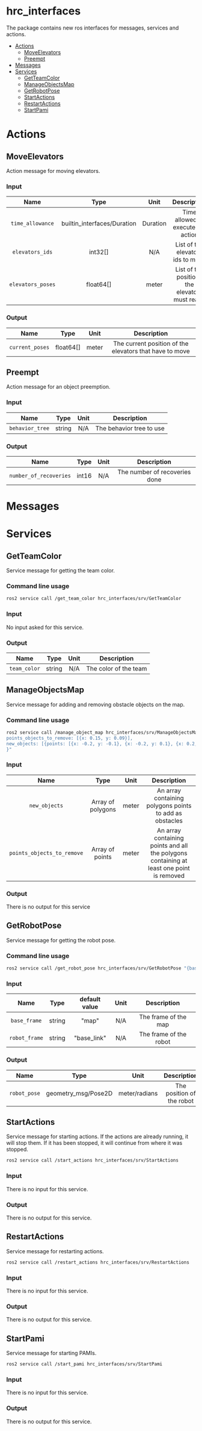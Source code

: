 # hrc_interfaces

The package contains new ros interfaces for messages, services and actions.

- [Actions](#actions)
  - [MoveElevators](#moveelevators)
  - [Preempt](#preempt)
- [Messages](#messages)
- [Services](#services)
  - [GetTeamColor](#getteamcolor)
  - [ManageObjectsMap](#manageobjectsmap)
  - [GetRobotPose](#getrobotpose)
  - [StartActions](#startactions)
  - [RestartActions](#restartactions)
  - [StartPami](#startpami)

# Actions

## MoveElevators

Action message for moving elevators.

### Input

|       Name        |            Type             |   Unit   |                  Description                   |
|:-----------------:|:---------------------------:|:--------:|:----------------------------------------------:|
| `time_allowance`  | builtin_interfaces/Duration | Duration |       Time allowed to execute the action       |
|  `elevators_ids`  |           int32[]           |   N/A    |       List of the elevators ids to move        |
| `elevators_poses` |          float64[]          |  meter   | List of the positions the elevators must reach |

### Output

|      Name       |   Type    | Unit  |                       Description                       |
|:---------------:|:---------:|:-----:|:-------------------------------------------------------:|
| `current_poses` | float64[] | meter | The current position of the elevators that have to move |

## Preempt

Action message for an object preemption.

### Input

|      Name       |  Type  | Unit |       Description        |
|:---------------:|:------:|:----:|:------------------------:|
| `behavior_tree` | string | N/A  | The behavior tree to use |

### Output

|          Name          | Type  | Unit |          Description          |
|:----------------------:|:-----:|:----:|:-----------------------------:|
| `number_of_recoveries` | int16 | N/A  | The number of recoveries done |

# Messages

# Services

## GetTeamColor

Service message for getting the team color.

### Command line usage

```bash
ros2 service call /get_team_color hrc_interfaces/srv/GetTeamColor
```

### Input

No input asked for this service.

### Output

|     Name     |  Type  | Unit |      Description      |
|:------------:|:------:|:----:|:---------------------:|
| `team_color` | string | N/A  | The color of the team |

## ManageObjectsMap

Service message for adding and removing obstacle objects on the map.

### Command line usage

```bash
ros2 service call /manage_object_map hrc_interfaces/srv/ManageObjectsMap "{
points_objects_to_remove: [{x: 0.15, y: 0.09}],
new_objects: [{points: [{x: -0.2, y: -0.1}, {x: -0.2, y: 0.1}, {x: 0.2, y: 0.1}, {x: 0.2, y: -0.1}]}]
}"
```

### Input

|            Name            |       Type        | Unit  |                                       Description                                        |
|:--------------------------:|:-----------------:|:-----:|:----------------------------------------------------------------------------------------:|
|       `new_objects`        | Array of polygons | meter |                 An array containing polygons points to add as obstacles                  |
| `points_objects_to_remove` |  Array of points  | meter | An array containing points and all the polygons containing at least one point is removed |

### Output

There is no output for this service

## GetRobotPose

Service message for getting the robot pose.

### Command line usage

```bash
ros2 service call /get_robot_pose hrc_interfaces/srv/GetRobotPose "{base_frame: 'map', robot_frame: 'base_link'}"
```

### Input

|     Name      |  Type  | default value | Unit |      Description       |
|:-------------:|:------:|:-------------:|:----:|:----------------------:|
| `base_frame`  | string |     "map"     | N/A  |  The frame of the map  |
| `robot_frame` | string |  "base_link"  | N/A  | The frame of the robot |

### Output

|     Name     |        Type         |     Unit      |        Description        |
|:------------:|:-------------------:|:-------------:|:-------------------------:|
| `robot_pose` | geometry_msg/Pose2D | meter/radians | The position of the robot |

## StartActions

Service message for starting actions. If the actions are already running, it will stop them. 
If it has been stopped, it will continue from where it was stopped.

```bash
ros2 service call /start_actions hrc_interfaces/srv/StartActions
```

### Input

There is no input for this service.

### Output

There is no output for this service.

## RestartActions

Service message for restarting actions.

```bash
ros2 service call /restart_actions hrc_interfaces/srv/RestartActions
```

### Input

There is no input for this service.

### Output

There is no output for this service.

## StartPami

Service message for starting PAMIs.

```bash
ros2 service call /start_pami hrc_interfaces/srv/StartPami
```

### Input

There is no input for this service.

### Output

There is no output for this service.
